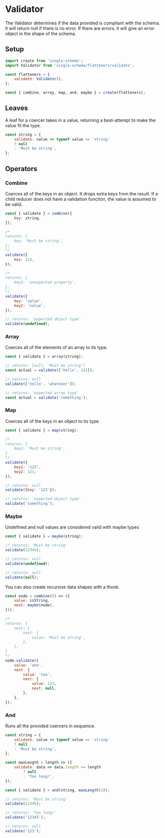 # Validator

The Validator determines if the data provided is compliant with the schema. It will return null if there is no error. If there are errors, it will give an error object in the shape of the schema.

## Setup
```javascript
import create from 'single-schema';
import Validator from 'single-schema/flatteners/validate';

const flatteners = {
	validate: Validator(),
};

const { combine, array, map, and, maybe } = create(flatteners);
```

## Leaves
A leaf for a coercer takes in a value, returning a best-attempt to make the value fit the type.

```javascript
const string = {
	validate: value => typeof value == 'string'
	? null
	: 'Must be string',
};
```

## Operators

### Combine

Coerces all of the keys in an object. It drops extra keys from the result. If a child reducer does not have a validation function, the value is assumed to be valid.

```javascript
const { validate } = combine({
	key: string,
});

/*
returns: {
	key: 'Must be string',
};
*/
validate({
	key: 123,
});

/*
returns: {
	key2: 'unexpected property',
};
*/
validate({
	key: 'value',
	key2: 'value',
});

// returns: 'expected object type'
validate(undefined);
```

### Array

Coerces all of the elements of an array to its type.

```javascript
const { validate } = array(string);

// returns: [null, 'Must be string']
const actual = validate(['hello', 123]);

// returns: null
validate(['hello', 'whatever']);

// returns: 'expected array type'
const actual = validate('something');
```

### Map

Coerces all of the keys in an object to its type.

```javascript
const { validate } = map(string);

/*
returns: {
	key2: 'Must be string',
}
*/
validate({
	key1: '123',
	key2: 123,
});

// returns: null
validate({key: '123'});

// returns: 'expected object type'
validate('something');
```

### Maybe

Undefined and null values are considered valid with maybe types

```javascript
const { validate } = maybe(string);

// returns: 'Must be string'
validate(12345);

// returns: null
validate(undefined);

// returns: null
validate(null);
```

You can also create recursive data shapes with a thunk.

```javascript
const node = combine(() => ({
	value: isString,
	next: maybe(node),
}));

/*
returns: {
	next: {
		next: {
			value: 'Must be string',
		},
	},
}
*/
node.validate({
	value: 'one',
	next: {
		value: 'two',
		next: {
			value: 123,
			next: null,
		},
	},
});
```

### And

Runs all the provided coercers in sequence.

```javascript
const string = {
	validate: value => typeof value == 'string'
	? null
	: 'Must be string',
};

const maxLength = length => ({
	validate: data => data.length <= length
		? null
		: 'Too long!',
});

const { validate } = and(string, maxLength(3));

// returns: 'Must be string'
validate(12345);

// returns: 'Too long!'
validate('12345');

// returns: null
validate('123');
```